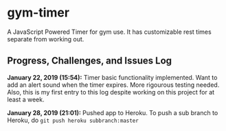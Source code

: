 # gym-timer
A JavaScript Powered Timer for gym use. It has customizable rest times separate from working out.

## Progress, Challenges, and Issues Log  
**January 22, 2019 (15:54):** Timer basic functionality implemented. Want to add an alert sound when the timer
expires. More rigourous testing needed. Also, this is my first entry to this log despite working on this project
for at least a week.

**January 28, 2019 (21:01):** Pushed app to Heroku. To push a sub branch to Heroku, do `git push heroku subbranch:master`
